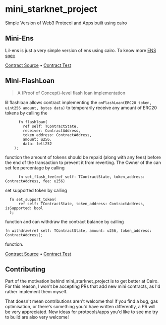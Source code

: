 # mini_starknet_project
Simple Version of Web3 Protocol and Apps built using cairo

## Mini-Ens
Lil-ens is just a very simple version of ens using cairo. To know more [ENS spec](https://eips.ethereum.org/EIPS/eip-137)


[Contract Source](https://github.com/Pelumi527/mini_ens/blob/main/src/lib.cairo)  • [Contract Test](https://github.com/Pelumi527/mini_ens/blob/main/tests/test_contract.cairo)

## Mini-FlashLoan
> A (Proof of Concept)-level flash loan implementation

lil flashloan allows contract implementing the `onFlashLoan(ERC20 token, uint256 amount, bytes data)` to temporarily receive any amount of ERC20 tokens by
calling the 
```cairo
      fn flashloan(
        ref self: TContractState,
        receiver: ContractAddress,
        token_address: ContractAddress,
        amount: u256,
        data: felt252
    );
```
 function the amount of tokens should be repaid (along with any fees) before the end of the transaction to prevent it from reverting.
    The Owner of the can set fee percentage by calling 
  ```cairo
        fn set_flash_fee(ref self: TContractState, token_address: ContractAddress, fee: u256)
  ```
    
  set supported token by calling 
  ```cairo
    fn set_support_token(
        ref self: TContractState, token_address: ContractAddress, isSupported: bool
    );
```
function and can withdraw the contract balance by calling 
```cairo
fn withdraw(ref self: TContractState, amount: u256, token_address: ContractAddress);
```
function.
    
[Contract Source](https://github.com/Pelumi527/mini_flashloan/blob/main/src/lib.cairo)  • [Contract Test](https://github.com/Pelumi527/mini_flashloan/blob/main/tests/test_contract.cairo)



## Contributing

Part of the motivation behind mini_starknet_project is to get better at Cairo. For this reason, I won't be accepting PRs that add new mini contracts, as I'd rather implement them myself.

That doesn't mean contributions aren't welcome tho! If you find a bug, gas optimisation, or there's something you'd have written differently, a PR will be very appreciated. New ideas for protocols/apps you'd like to see me try to build are also very welcome!
